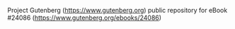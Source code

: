 Project Gutenberg (https://www.gutenberg.org) public repository for eBook #24086 (https://www.gutenberg.org/ebooks/24086)
